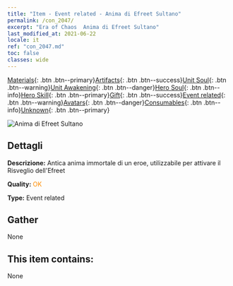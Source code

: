 ```yaml
---
title: "Item - Event related - Anima di Efreet Sultano"
permalink: /con_2047/
excerpt: "Era of Chaos  Anima di Efreet Sultano"
last_modified_at: 2021-06-22
locale: it
ref: "con_2047.md"
toc: false
classes: wide
---
```

 [Materials](/ItemsIT/){: .btn .btn--primary}[Artifacts](/ItemsIT/Artifacts/){: .btn .btn--success}[Unit Soul](/ItemsIT/UnitSoul/){: .btn .btn--warning}[Unit Awakening](/ItemsIT/UnitAwakening/){: .btn .btn--danger}[Hero Soul](/ItemsIT/HeroSoul/){: .btn .btn--info}[Hero Skill](/ItemsIT/HeroSkill/){: .btn .btn--primary}[Gift](/ItemsIT/Gift/){: .btn .btn--success}[Event related](/ItemsIT/Events/){: .btn .btn--warning}[Avatars](/ItemsIT/Avatars/){: .btn .btn--danger}[Consumables](/ItemsIT/Consumables/){: .btn .btn--info}[Unknown](/ItemsIT/Unknown/){: .btn .btn--primary}

 ![Anima di Efreet Sultano](/images/t/juexing_506.png)

## Dettagli
 **Descrizione:** Antica anima immortale di un eroe, utilizzabile per attivare il Risveglio dell'Efreet

 **Quality:** <span style="color: #FF8C00">OK</span>

 **Type:** Event related

## Gather

  None

## This item contains:

  None

